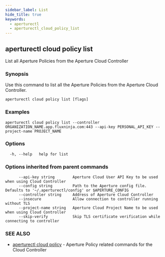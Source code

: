 ```yaml
---
sidebar_label: List
hide_title: true
keywords:
  - aperturectl
  - aperturectl_cloud_policy_list
---
```


<!-- markdownlint-disable -->

## aperturectl cloud policy list

List all Aperture Policies from the Aperture Cloud Controller

### Synopsis

Use this command to list all the Aperture Policies from the Aperture Cloud Controller.

```
aperturectl cloud policy list [flags]
```

### Examples

```
aperturectl cloud policy list --controller ORGANIZATION_NAME.app.fluxninja.com:443 --api-key PERSONAL_API_KEY --project-name PROJECT_NAME
```

### Options

```
  -h, --help   help for list
```

### Options inherited from parent commands

```
      --api-key string        Aperture Cloud User API Key to be used when using Cloud Controller
      --config string         Path to the Aperture config file. Defaults to '~/.aperturectl/config' or $APERTURE_CONFIG
      --controller string     Address of Aperture Cloud Controller
      --insecure              Allow connection to controller running without TLS
      --project-name string   Aperture Cloud Project Name to be used when using Cloud Controller
      --skip-verify           Skip TLS certificate verification while connecting to controller
```

### SEE ALSO

- [aperturectl cloud policy](/reference/aperturectl/cloud/policy/policy.md) - Aperture Policy related commands for the Cloud Controller

